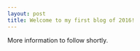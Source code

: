 ```yaml
---
layout: post
title: Welcome to my first blog of 2016!
---
```


More information to follow shortly.

